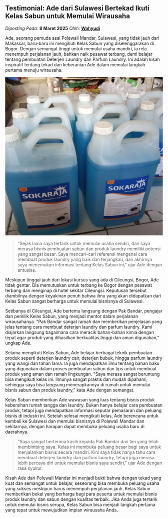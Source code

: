 ## Testimonial: Ade dari Sulawesi Bertekad Ikuti Kelas Sabun untuk Memulai Wirausaha
_Diposting Pada:_ **8 Maret 2025**
_Oleh:_  [**Wahyudi**](https://bandarlaundry.github.io/blog/menu/wahyudi.html)

Ade, seorang pemuda asal Polewali Mandar, Sulawesi, yang tidak jauh dari Makassar, baru-baru ini mengikuti Kelas Sabun yang diselenggarakan di Bogor. Dengan semangat tinggi untuk memulai usaha mandiri, ia rela menempuh perjalanan jauh, bahkan naik pesawat terbang, demi belajar tentang pembuatan Deterjen Laundry dan Parfum Laundry. Ini adalah kisah inspiratif tentang tekad dan keberanian Ade dalam memulai langkah pertama menuju wirausaha.

![Testimonial: Ade dari Sulawesi Bertekad Ikuti Kelas Sabun untuk Memulai Wirausaha](https://raw.githubusercontent.com/bandarlaundry/blog/refs/heads/images/bl-sokaraja-deterjen-laundry.webp)

> "Sejak lama saya tertarik untuk memulai usaha sendiri, dan saya merasa bisnis pembuatan sabun dan produk laundry memiliki potensi yang sangat besar. Saya mencari-cari referensi mengenai cara membuat produk laundry yang baik dan terjangkau, dan akhirnya saya menemukan informasi tentang Kelas Sabun ini," ujar Ade dengan antusias.

Meskipun tinggal jauh dari lokasi kursus yang ada di Cileungsi, Bogor, Ade tidak gentar. Dia memutuskan untuk terbang ke Bogor dengan pesawat terbang dan menginap di hotel sekitar Cileungsi. Keputusan tersebut diambilnya dengan keyakinan penuh bahwa ilmu yang akan didapatkan dari Kelas Sabun sangat berharga untuk memulai bisnisnya di Sulawesi.

Setibanya di Cileungsi, Ade bertemu langsung dengan Pak Bandar, pengajar dan pemilik Kelas Sabun, yang menjadi mentor dalam perjalanan wirausahanya. "Pak Bandar sangat ramah dan memberikan penjelasan yang jelas tentang cara membuat deterjen laundry dan parfum laundry. Kami diajarkan langsung bagaimana cara meracik bahan-bahan kimia dengan tepat agar produk yang dihasilkan berkualitas tinggi dan aman digunakan," ungkap Ade.

Selama mengikuti Kelas Sabun, Ade belajar berbagai teknik pembuatan produk seperti deterjen laundry cair, deterjen bubuk, hingga parfum laundry yang wangi dan tahan lama. Ia juga mendapatkan ilmu tentang bahan baku yang digunakan dalam proses pembuatan sabun dan tips untuk membuat produk yang aman dan ramah lingkungan. "Saya merasa sangat beruntung bisa mengikuti kelas ini. Ilmunya sangat praktis dan mudah dipahami, sehingga saya bisa langsung menerapkannya di rumah untuk memulai bisnis sabun dan produk laundry," kata Ade dengan semangat.

Kelas Sabun memberikan Ade wawasan yang luas tentang bisnis produk kebersihan rumah tangga dan laundry. Bukan hanya belajar cara pembuatan produk, tetapi juga mendapatkan informasi seputar pemasaran dan peluang bisnis di industri ini. Setelah selesai mengikuti kelas, Ade berencana untuk kembali ke Sulawesi dan memulai bisnisnya di Polewali Mandar dan sekitarnya, dengan harapan dapat membuka peluang usaha baru di daerahnya.

> "Saya sangat berterima kasih kepada Pak Bandar dan tim yang telah membimbing saya. Kelas ini membuka peluang besar bagi saya untuk menjalankan bisnis secara mandiri. Kini saya tidak hanya tahu cara membuat deterjen laundry dan parfum laundry, tetapi juga merasa lebih percaya diri untuk memulai bisnis saya sendiri," ujar Ade dengan rasa syukur.

Kisah Ade dari Polewali Mandar ini menjadi bukti bahwa dengan tekad yang kuat dan semangat untuk belajar, seseorang bisa membuka peluang usaha yang sukses meskipun harus menempuh perjalanan jauh. Kelas Sabun memberikan bekal yang berharga bagi para peserta untuk memulai bisnis produk laundry dan sabun dengan kualitas terbaik. Jika Anda juga tertarik untuk memulai bisnis serupa, Kelas Sabun bisa menjadi langkah pertama yang tepat untuk mewujudkan impian wirausaha Anda.
